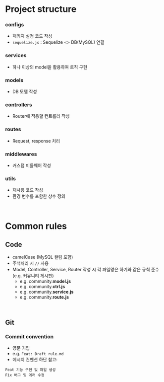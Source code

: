 # Project structure

### configs

- 패키지 설정 코드 작성
- `sequelize.js` : Sequelize <> DB(MySQL) 연결

### services

- 하나 이상의 model을 활용하여 로직 구현

### models

- DB 모델 작성

### controllers

- Router에 적용할 컨트롤러 작성

### routes

- Request, response 처리

### middlewares

- 커스텀 미들웨어 작성

### utils

- 재사용 코드 작성
- 환경 변수를 포함한 상수 정의

<br/>

# Common rules

## Code

- camelCase (MySQL 컬럼 포함)
- 주석처리 시 `//` 사용
- Model, Controller, Service, Router 작성 시 각 파일명은 하기와 같은 규칙 준수 (e.g. 커뮤니티 게시판)
  - e.g. community.**model.js**
  - e.g. community.**ctrl.js**
  - e.g. community.**service.js**
  - e.g. community.**route.js**

<br/>

## Git

### Commit convention

- 영문 기입
- e.g. `Feat: Draft rule.md`
- 메시지 컨벤션 하단 참고:

```
Feat 기능 구현 및 파일 생성
Fix 버그 및 에러 수정
```

